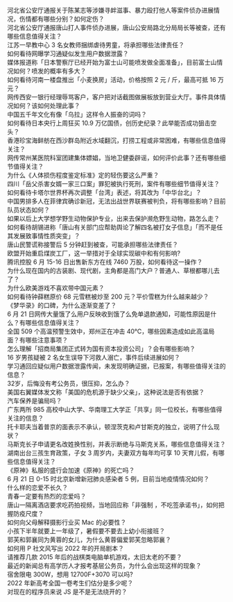 河北省公安厅通报关于陈某志等涉嫌寻衅滋事、暴力殴打他人等案件侦办进展情况，伤情都有哪些分别？如何定伤？  
河北省公安厅通报唐山打人事件侦办进展，唐山公安局路北分局局长等被查，还有哪些信息值得关注？  
江苏一早教中心 3 名女教师捆绑虐待男童，将承担哪些法律责任？  
如何看待网曝学习通疑似发生用户数据泄露？  
媒体报道称「日本警察厅已经开始为富士山可能喷发做全面准备」，目前富士山情况如何？喷发的概率有多大？  
如何看待河南一楼盘推出「小麦换房」活动，价格按照 2 元 / 斤，最高可抵 16 万元？  
网传西安一银行经理辱骂客户，客户把对话截图做展板放到营业大厅。事件具体情况如何？该如何处理此事？  
中国五千年文化有像「乌拉」这样令人振奋的词吗？  
如何看待日本央行上周狂买 10.9 万亿国债，创历史纪录？此举能否成功狙击空头？  
香港珍宝海鲜舫在西沙群岛附近水域翻沉，打捞工程或非常困难，有哪些信息值得关注？  
网传常州某医院科室团建集体嫖娼，当地卫健委辟谣，如何评价此事？还有哪些细节值得关注？  
为什么《人体损伤程度鉴定标准》定的轻伤要这么严重？  
四川「岳父杀害女婿一家三口案」罪犯被执行死刑，案件有哪些细节值得关注？  
如何看待卡塔尔世界杯再次调整「台湾」表述，将其改为「中华台北」？  
中国男排多人在菲律宾确诊新冠，无法出战世界联赛被判负，将有哪些影响？目前队员状态如何？  
如果以后上大学想学野生动物保护专业，出来去保护濒危野生动物，路怎么走？  
如何看待胡锡进称「唐山有关部门应帮助舆论了解四名被打女子信息」「而不是任其发展致事情性质突变」？  
唐山民警谎称接警后 5 分钟赶到被查，可能承担哪些法律责任？  
欧盟开始重启煤炭工厂，这一举措对于全球实现碳中和有何影响?  
腾讯控股 6 月 15-16 日出售新东方在线 7460 万股，如何看待这一操作？  
为什么现在国内的古装剧、现代剧，主角都是高门大户？普通人、草根都哪儿去了？  
为什么欧美游戏不喜欢带中国元素？  
如何看待钟薛糕原价 68 元雪糕被炒至 200 元？平价雪糕为什么越来越少？  
《梦华录》的口碑，为什么逐渐变差了？  
6 月 21 日网传大量饿了么用户反映收到饿了么免单退款通知，可能性原因是什么？有哪些信息值得关注？  
全国 509 个高温预警生效中，郑州正在冲击 40℃，哪些因素造成如此高温局面？有哪些注意事项？  
怎么理解「招商局集团正式转为国有资本投资公司」？会有哪些影响？  
16 岁男孩疑被 2 名女生误导下河救人溺亡，事件后续进展如何？  
学习通回应疑似用户数据泄露传闻，未发现明确证据，已报案，有哪些值得关注的信息？  
32岁，后悔没有考公务员，很压抑，怎么办？  
美国右翼媒体发文称「美国的危机源于缺少父亲」，这种说法是否有依据？  
汽车保养是骗局吗？  
广东两所 985 高校中山大学、华南理工大学正「共享」同一位校长，有哪些值得关注的信息？  
托卡耶夫当着普京的面表示不承认，顿涅茨克和卢甘斯克的独立​，说明了什么现状？  
马斯克长子申请更名改姓换性别，并表示断绝与马斯克关系，哪些信息值得关注？  
湖南出台三孩生育政策，子女 3 周岁内，夫妻双方每年均可享 10 天育儿假，有哪些信息值得关注？  
《原神》私服的盛行会加速《原神》的死亡吗？  
6 月 21 日 0-15 时北京新增新冠肺炎感染者 5 例，目前当地疫情情况如何？  
什么样的恋爱不长久？  
青春一定要有热烈的恋爱吗？  
唐山一隔离酒店要求吃药拍视频，当地回应称「非强制 ，不吃签承诺书」，如何把握防疫尺度？  
如何向父母解释摄影行业买 Mac 的必要性？  
小孩下半年就要上一年级了，暑假要不要去上幼小衔接班？  
郭芙和郭襄同为黄蓉的女儿，为什么黄蓉偏爱郭芙忽略郭襄？  
如何用 P 社文风写出 2022 年的开局剧本？  
请推荐几款 2015 年后的战棋类电脑单机游戏，太旧太老的不要？  
最近的新闻总有高学历人才报考基层公务员，为什么会出现这样的现象？  
宿舍限电 300W，想用 12700F+3070 可以吗?  
2022 年新高考全国一卷考生们估分是多少呢？  
对现在的程序员来说 JS 是不是无法绕开的？  
